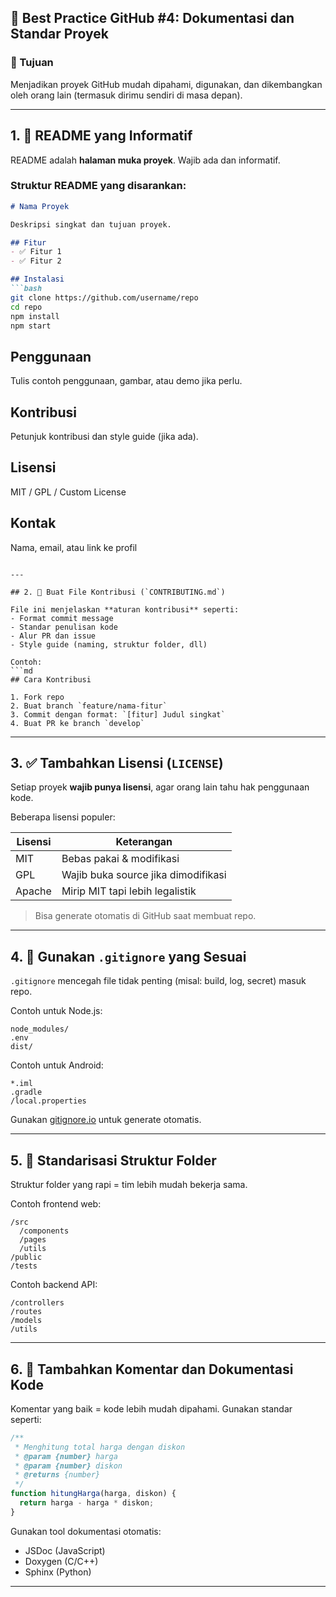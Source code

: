 ## 📘 Best Practice GitHub #4: Dokumentasi dan Standar Proyek

### 🎯 Tujuan

Menjadikan proyek GitHub mudah dipahami, digunakan, dan dikembangkan oleh orang lain (termasuk dirimu sendiri di masa depan).

---

## 1. 📄 README yang Informatif

README adalah **halaman muka proyek**. Wajib ada dan informatif.

### Struktur README yang disarankan:

````md
# Nama Proyek

Deskripsi singkat dan tujuan proyek.

## Fitur
- ✅ Fitur 1
- ✅ Fitur 2

## Instalasi
```bash
git clone https://github.com/username/repo
cd repo
npm install
npm start
````

## Penggunaan

Tulis contoh penggunaan, gambar, atau demo jika perlu.

## Kontribusi

Petunjuk kontribusi dan style guide (jika ada).

## Lisensi

MIT / GPL / Custom License

## Kontak

Nama, email, atau link ke profil

````

---

## 2. 📘 Buat File Kontribusi (`CONTRIBUTING.md`)

File ini menjelaskan **aturan kontribusi** seperti:
- Format commit message
- Standar penulisan kode
- Alur PR dan issue
- Style guide (naming, struktur folder, dll)

Contoh:
```md
## Cara Kontribusi

1. Fork repo
2. Buat branch `feature/nama-fitur`
3. Commit dengan format: `[fitur] Judul singkat`
4. Buat PR ke branch `develop`
````

---

## 3. ✅ Tambahkan Lisensi (`LICENSE`)

Setiap proyek **wajib punya lisensi**, agar orang lain tahu hak penggunaan kode.

Beberapa lisensi populer:

| Lisensi | Keterangan                          |
| ------- | ----------------------------------- |
| MIT     | Bebas pakai & modifikasi            |
| GPL     | Wajib buka source jika dimodifikasi |
| Apache  | Mirip MIT tapi lebih legalistik     |

> Bisa generate otomatis di GitHub saat membuat repo.

---

## 4. 🧭 Gunakan `.gitignore` yang Sesuai

`.gitignore` mencegah file tidak penting (misal: build, log, secret) masuk repo.

Contoh untuk Node.js:

```
node_modules/
.env
dist/
```

Contoh untuk Android:

```
*.iml
.gradle
/local.properties
```

Gunakan [gitignore.io](https://www.toptal.com/developers/gitignore) untuk generate otomatis.

---

## 5. 🔧 Standarisasi Struktur Folder

Struktur folder yang rapi = tim lebih mudah bekerja sama.

Contoh frontend web:

```
/src
  /components
  /pages
  /utils
/public
/tests
```

Contoh backend API:

```
/controllers
/routes
/models
/utils
```

---

## 6. 💬 Tambahkan Komentar dan Dokumentasi Kode

Komentar yang baik = kode lebih mudah dipahami. Gunakan standar seperti:

```js
/**
 * Menghitung total harga dengan diskon
 * @param {number} harga
 * @param {number} diskon
 * @returns {number}
 */
function hitungHarga(harga, diskon) {
  return harga - harga * diskon;
}
```

Gunakan tool dokumentasi otomatis:

* JSDoc (JavaScript)
* Doxygen (C/C++)
* Sphinx (Python)

---
